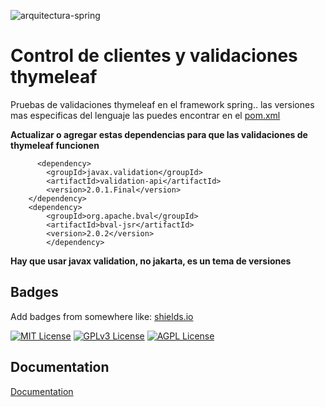 
![arquitectura-spring](https://github.com/jose-campos1/ValidacionesSpringThymeleaf/assets/106594685/932aa333-4b6b-4eca-a597-8e8d8ab875ad)

 # Control de clientes y validaciones thymeleaf

Pruebas de validaciones thymeleaf en el framework spring.. las versiones mas especificas del lenguaje las puedes encontrar en el [pom.xml](https://github.com/jose-campos1/ValidacionesSpringThymeleaf/blob/main/ControlDeClientesAuteticacionYvariaciones/pom.xml)

  **Actualizar o agregar estas dependencias para que las validaciones de thymeleaf funcionen**
  
          <dependency>
            <groupId>javax.validation</groupId>
            <artifactId>validation-api</artifactId>
            <version>2.0.1.Final</version>
        </dependency>
        <dependency>
            <groupId>org.apache.bval</groupId>
            <artifactId>bval-jsr</artifactId>
            <version>2.0.2</version>
            </dependency>

**Hay que usar javax validation, no jakarta, es un tema de versiones**


## Badges

Add badges from somewhere like: [shields.io](https://shields.io/)

[![MIT License](https://img.shields.io/badge/License-MIT-green.svg)](https://choosealicense.com/licenses/mit/)
[![GPLv3 License](https://img.shields.io/badge/License-GPL%20v3-yellow.svg)](https://opensource.org/licenses/)
[![AGPL License](https://img.shields.io/badge/license-AGPL-blue.svg)](http://www.gnu.org/licenses/agpl-3.0)


## Documentation

[Documentation](https://stackoverflow.com/questions/2707683/how-do-i-import-javax-validation-into-my-java-se-project)
